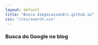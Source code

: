 ```yaml
---
layout: default
title: "Busca diegocassandri.github.io"
css: "/css/search.css"
---
```


### Busca do Google no blog
<div id="google-custom-search">
<script>
  (function() {
    var cx = '008527473289615614667:fd5ogoejb4u';
    var gcse = document.createElement('script');
    gcse.type = 'text/javascript';
    gcse.async = true;
    gcse.src = 'https://cse.google.com/cse.js?cx=' + cx;
    var s = document.getElementsByTagName('script')[0];
    s.parentNode.insertBefore(gcse, s);
  })();
</script>
<gcse:search></gcse:search></div>
 

